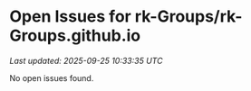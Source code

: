 # Open Issues for rk-Groups/rk-Groups.github.io

*Last updated: 2025-09-25 10:33:35 UTC*

No open issues found.
